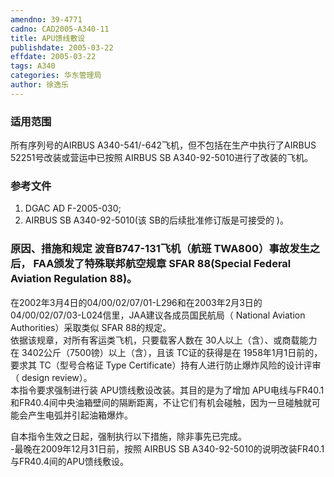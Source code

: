 ```yaml
---
amendno: 39-4771  
cadno: CAD2005-A340-11  
title: APU馈线敷设  
publishdate: 2005-03-22  
effdate: 2005-03-22  
tags: A340  
categories: 华东管理局  
author: 徐逸乐  
---
```

  
### 适用范围  
所有序列号的AIRBUS A340-541/-642飞机，但不包括在生产中执行了AIRBUS 52251号改装或营运中已按照 AIRBUS SB A340-92-5010进行了改装的飞机。  
  
<!--more-->  
### 参考文件  
  1. DGAC AD F-2005-030;  
  2. AIRBUS SB A340-92-5010(该 SB的后续批准修订版是可接受的 )。  
  
### 原因、措施和规定 波音B747-131飞机（航班 TWA800）事故发生之后， FAA颁发了特殊联邦航空规章 SFAR 88(Special Federal Aviation Regulation 88)。  
在2002年3月4日的04/00/02/07/01-L296和在2003年2月3日的 04/00/02/07/03-L024信里，JAA建议各成员国民航局（ National Aviation Authorities）采取类似 SFAR 88的规定。  
依据该规章，对所有客运类飞机，只要载客人数在 30人以上（含）、或商载能力在 3402公斤（7500镑）以上（含），且该 TC证的获得是在 1958年1月1日前的，要求其 TC（型号合格证 Type Certificate）持有人进行防止爆炸风险的设计评审（ design review）。  
本指令要求强制进行装 APU馈线敷设改装。其目的是为了增加 APU电线与FR40.1和FR40.4间中央油箱壁间的隔断距离，不让它们有机会碰触，因为一旦碰触就可能会产生电弧并引起油箱爆炸。  
    
自本指令生效之日起，强制执行以下措施，除非事先已完成。  
-最晚在2009年12月31日前，按照 AIRBUS SB A340-92-5010的说明改装FR40.1与FR40.4间的APU馈线敷设。  

